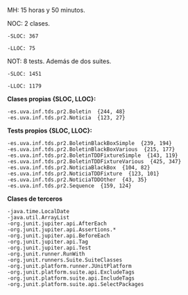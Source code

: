 MH: 15 horas y 50 minutos.

NOC: 2 clases.

    -SLOC: 367   

    -LLOC: 75   


NOT: 8 tests. Además de dos suites.

    -SLOC: 1451   

    -LLOC: 1179   

**Clases propias {SLOC, LLOC}:**  

    -es.uva.inf.tds.pr2.Boletin  {244, 48}   
    -es.uva.inf.tds.pr2.Noticia  {123, 27}   
    
**Tests propios {SLOC, LLOC}:**  

    -es.uva.inf.tds.pr2.BoletinBlackBoxSimple  {239, 194}  
    -es.uva.inf.tds.pr2.BoletinBlackBoxVarious  {215, 177}  
    -es.uva.inf.tds.pr2.BoletinTDDFixtureSimple  {143, 119}  
    -es.uva.inf.tds.pr2.BoletinTDDFixtureVarious  {425, 347} 
    -es.uva.inf.tds.pr2.NoticiaBlackBox  {104, 82}  
    -es.uva.inf.tds.pr2.NoticiaTDDFixture  {123, 101}  
    -es.uva.inf.tds.pr2.NoticiaTDDOther  {43, 35}  
    -es.uva.inf.tds.pr2.Sequence  {159, 124}  
    
    
**Clases de terceros**  

    -java.time.LocalDate  
    -java.util.ArrayList  
    -org.junit.jupiter.api.AfterEach  
    -org.junit.jupiter.api.Assertions.*  
    -org.junit.jupiter.api.BeforeEach  
    -org.junit.jupiter.api.Tag  
    -org.junit.jupiter.api.Test  
    -org.junit.runner.RunWith  
    -org.junit.runners.Suite.SuiteClasses  
    -org.junit.platform.runner.JUnitPlatform  
    -org.junit.platform.suite.api.ExcludeTags  
    -org.junit.platform.suite.api.IncludeTags  
    -org.junit.platform.suite.api.SelectPackages  
